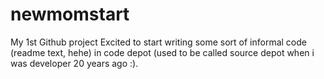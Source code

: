 # newmomstart
My 1st Github project
Excited to start writing some sort of informal code (readme text, hehe) in code depot (used to be called source depot when i was developer 20 years ago :).
